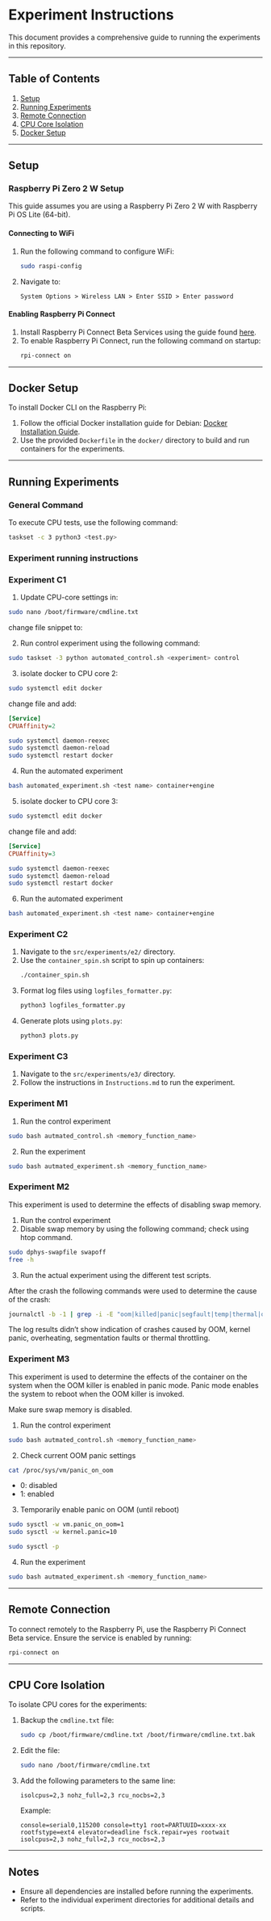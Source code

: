 # Experiment Instructions

This document provides a comprehensive guide to running the experiments in this repository.

---

## Table of Contents
1. [Setup](#setup)
2. [Running Experiments](#running-experiments)
3. [Remote Connection](#remote-connection)
4. [CPU Core Isolation](#cpu-core-isolation)
5. [Docker Setup](#docker-setup)

---

## Setup

### Raspberry Pi Zero 2 W Setup
This guide assumes you are using a Raspberry Pi Zero 2 W with Raspberry Pi OS Lite (64-bit).

#### Connecting to WiFi
1. Run the following command to configure WiFi:
   ```bash
   sudo raspi-config
   ```
2. Navigate to:
   ```
   System Options > Wireless LAN > Enter SSID > Enter password
   ```

#### Enabling Raspberry Pi Connect
1. Install Raspberry Pi Connect Beta Services using the guide found [here](https://www.raspberrypi.com/documentation/services/connect.html).
2. To enable Raspberry Pi Connect, run the following command on startup:
   ```bash
   rpi-connect on
   ```
---

## Docker Setup

To install Docker CLI on the Raspberry Pi:
1. Follow the official Docker installation guide for Debian: [Docker Installation Guide](https://docs.docker.com/engine/install/debian/).
2. Use the provided `Dockerfile` in the `docker/` directory to build and run containers for the experiments.

---

## Running Experiments

### General Command
To execute CPU tests, use the following command:
```bash
taskset -c 3 python3 <test.py>
```

### Experiment running instructions



### Experiment C1
1. Update CPU-core settings in:
```bash
sudo nano /boot/firmware/cmdline.txt 
```
change file snippet to:



2. Run control experiment using the following command:

```bash
sudo taskset -3 python automated_control.sh <experiment> control
```

3. isolate docker to CPU core 2:

```bash 
sudo systemctl edit docker 
```

change file and add: 
```ini
[Service]
CPUAffinity=2
```

```bash
sudo systemctl daemon-reexec
sudo systemctl daemon-reload
sudo systemctl restart docker
```

4. Run the automated experiment
```bash
bash automated_experiment.sh <test name> container+engine 
```
5. isolate docker to CPU core 3:

```bash 
sudo systemctl edit docker 
```

change file and add: 
```ini
[Service]
CPUAffinity=3
```

```bash
sudo systemctl daemon-reexec
sudo systemctl daemon-reload
sudo systemctl restart docker
```

6. Run the automated experiment
```bash
bash automated_experiment.sh <test name> container+engine 
```


### Experiment C2
1. Navigate to the `src/experiments/e2/` directory.
2. Use the `container_spin.sh` script to spin up containers:
   ```bash
   ./container_spin.sh
   ```
3. Format log files using `logfiles_formatter.py`:
   ```bash
   python3 logfiles_formatter.py
   ```
4. Generate plots using `plots.py`:
   ```bash
   python3 plots.py
   ```

### Experiment C3
1. Navigate to the `src/experiments/e3/` directory.
2. Follow the instructions in `Instructions.md` to run the experiment.

### Experiment M1

1. Run the control experiment
```bash
sudo bash autmated_control.sh <memory_function_name>
``` 
2. Run the experiment
```bash
sudo bash autmated_experiment.sh <memory_function_name>
``` 




### Experiment M2
This experiment is used to determine the effects of disabling swap memory.

1. Run the control experiment 
2. Disable swap memory by using the following command; check using htop command. 
```bash
sudo dphys-swapfile swapoff
free -h
```
3. Run the actual experiment using the different test scripts. 

After the crash the following commands were used to determine the cause of the crash:
```bash
journalctl -b -1 | grep -i -E "oom|killed|panic|segfault|temp|thermal|overheat"
```
The log results didn’t show indication of crashes caused by OOM, kernel panic, overheating, segmentation faults or thermal throttling. 




### Experiment M3

This experiment is used to determine the effects of the container on the system when the OOM killer is enabled in panic mode. Panic mode enables the system to reboot when the OOM killer is invoked. 

Make sure swap memory is disabled.

1. Run the control experiment
```bash
sudo bash autmated_control.sh <memory_function_name>
``` 
2. Check current OOM panic settings
```bash 
cat /proc/sys/vm/panic_on_oom
```
- 0: disabled
- 1: enabled

3. Temporarily enable panic on OOM (until reboot)
```bash
sudo sysctl -w vm.panic_on_oom=1
sudo sysctl -w kernel.panic=10
```
```bash
sudo sysctl -p 
```
4. Run the experiment
```bash
sudo bash autmated_experiment.sh <memory_function_name>
``` 

---

## Remote Connection

To connect remotely to the Raspberry Pi, use the Raspberry Pi Connect Beta service. Ensure the service is enabled by running:
```bash
rpi-connect on
```

---

## CPU Core Isolation

To isolate CPU cores for the experiments:
1. Backup the `cmdline.txt` file:
   ```bash
   sudo cp /boot/firmware/cmdline.txt /boot/firmware/cmdline.txt.bak
   ```
2. Edit the file:
   ```bash
   sudo nano /boot/firmware/cmdline.txt
   ```
3. Add the following parameters to the same line:
   ```
   isolcpus=2,3 nohz_full=2,3 rcu_nocbs=2,3
   ```
   Example:
   ```
   console=serial0,115200 console=tty1 root=PARTUUID=xxxx-xx rootfstype=ext4 elevator=deadline fsck.repair=yes rootwait isolcpus=2,3 nohz_full=2,3 rcu_nocbs=2,3
   ```

---



## Notes
- Ensure all dependencies are installed before running the experiments.
- Refer to the individual experiment directories for additional details and scripts.
